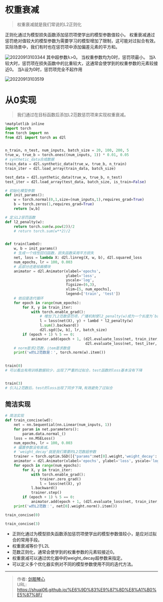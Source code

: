 # 权重衰减

<script type="text/javascript" src="/js/src/bai.js"></script>

> 权重衰减就是我们常说的L2正则化


正则化通过为模型损失函数添加惩罚项使学出的模型参数值较小。
权重衰减通过惩罚绝对值较大的模型参数为需要学习的模型增加了限制，这可能对过拟合有效。实际场景中，我们有时也在惩罚项中添加偏差元素的平方和。

![20220913103344](http://image.xpshuai.cn/20220913103344.png)
其中超参数λ>0。
当权重参数均为0时，惩罚项最小。
当λ较大时，惩罚项在损失函数中的比重较大，这通常会使学到的权重参数的元素较接近0。
当λ设为0时，惩罚项完全不起作用

![20220913103519](http://image.xpshuai.cn/20220913103519.png)

# 从0实现
> 我们通过在目标函数后添加L2范数惩罚项来实现权重衰减。

```python
%matplotlib inline
import torch
from torch import nn
from d2l import torch as d2l


n_train, n_test, num_inputs, batch_size = 20, 100, 200, 5
true_w, true_b = torch.ones((num_inputs, 1)) * 0.01, 0.05
# synthetic_data合成数据
train_data = d2l.synthetic_data(true_w, true_b, n_train)
train_iter = d2l.load_array(train_data, batch_size)

test_data = d2l.synthetic_data(true_w, true_b, n_test)
test_iter = d2l.load_array(test_data, batch_size, is_train=False)

# 初始化模型参数
def init_params():
    w = torch.normal(0,1,size=(num_inputs,1),requires_grad=True)
    b = torch.zeros(1,requires_grad=True)
    return [w,b]

# 定义L2惩罚函数
def l2_penalty(w):
    return torch.sum(w.pow(2))/2
    # return torch.sum(w**2)/2


def train(lambd):
    w, b = init_params()
    # 生成一个线性回归函数，损失函数采用平方损失
    net, loss = lambda X: d2l.linreg(X, w, b), d2l.squared_loss
    num_epochs, lr = 100, 0.003
    # 此部分还是绘画模块
    animator = d2l.Animator(xlabel='epochs',
                            ylabel='loss',
                            yscale='log',
                            figsize=(6,3),
                            xlim=[5, num_epochs],
                            legend=['train', 'test'])
    # 依旧是迭代循环
    for epoch in range(num_epochs):
        for X, y in train_iter:
            with torch.enable_grad():
                # 增加了L2范数惩罚项，⼴播机制使l2_penalty(w)成为⼀个⻓度为`batch_size`的向量。
                l = loss(net(X), y) + lambd * l2_penalty(w)
                l.sum().backward()
                d2l.sgd([w, b], lr, batch_size)
        if (epoch + 1) % 5 == 0:
            animator.add(epoch + 1, (d2l.evaluate_loss(net, train_iter, loss),
                                     d2l.evaluate_loss(net, test_iter, loss)))
    # norm是求2范数，item是求数值
    print('w的L2范数是：', torch.norm(w).item())
  

train(0)
# 可以看出有用训练数据较少，出现了严重的过拟合，test函数的loss基本没有下降


train(3)
# 引入L2范数后，test的loss出现了同步下降,有效避免了过拟合
```

## 简洁实现
```python
# 简洁实现
def train_concise(wd):
    net = nn.Sequential(nn.Linear(num_inputs, 1))
    for param in net.parameters():
        param.data.normal_()
    loss = nn.MSELoss()
    num_epochs, lr = 100, 0.003
    # 偏置参数没有衰减。
    # 'weight_decay'就是我们需要的L2范数超参数
    trainer = torch.optim.SGD([{"params":net[0].weight,'weight_decay': wd},{"params":net[0].bias}], lr=lr)
    animator = d2l.Animator(xlabel='epochs', ylabel='loss', yscale='log',xlim=[5, num_epochs], legend=['train', 'test'])
    for epoch in range(num_epochs):
        for X, y in train_iter:
            with torch.enable_grad():
                trainer.zero_grad()
                l = loss(net(X), y)
            l.backward()
            trainer.step()
        if (epoch + 1) % 5 == 0:
            animator.add(epoch + 1, (d2l.evaluate_loss(net, train_iter, loss),d2l.evaluate_loss(net, test_iter, loss)))
    print('w的L2范数：', net[0].weight.norm().item())

train_concise(0)

train_concise(3)
```


- 正则化通过为模型损失函数添加惩罚项使学出的模型参数值较小，是应对过拟合的常用手段。
- 权重衰减等价于L2L 
- 范数正则化，通常会使学到的权重参数的元素较接近0。
- 权重衰减可以通过优化器中的weight_decay超参数来指定。
- 可以定义多个优化器实例对不同的模型参数使用不同的迭代方法。



---

> 作者: [剑胆琴心](http://geoer.cn)  
> URL: https://shuai06.github.io/%E6%9D%83%E9%87%8D%E8%A1%B0%E5%87%8F/  


